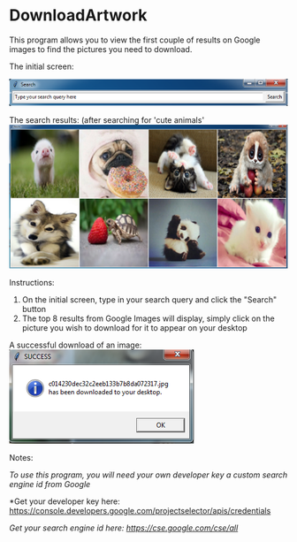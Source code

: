 # DownloadArtwork
This program allows you to view the first couple of results on Google images to find the pictures you need to download.

The initial screen:

![alt tag](https://github.com/milan102/DownloadArtwork/blob/master/sample1.png)

The search results: (after searching for 'cute animals'
![alt tag](https://github.com/milan102/DownloadArtwork/blob/master/sample2.png)

Instructions:
1) On the initial screen, type in your search query and click the "Search" button
2) The top 8 results from Google Images will display, simply click on the picture you wish to download for it to appear on your desktop

A successful download of an image:
![alt tag](https://github.com/milan102/DownloadArtwork/blob/master/sample3.png)

Notes:

*To use this program, you will need your own developer key a custom search engine id from Google*

*Get your developer key here: https://console.developers.google.com/projectselector/apis/credentials

*Get your search engine id here: https://cse.google.com/cse/all*
